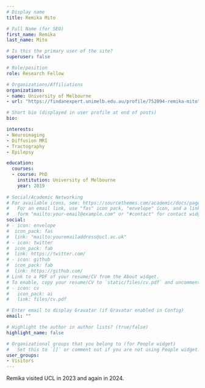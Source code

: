 ```yaml
---
# Display name
title: Remika Mito

# Full Name (for SEO)
first_name: Remika
last_name: Mito

# Is this the primary user of the site?
superuser: false

# Role/position
role: Research Fellow

# Organizations/Affiliations
organizations:
- name: University of Melbourne
- url: "https://findanexpert.unimelb.edu.au/profile/752094-remika-mito"

# Short bio (displayed in user profile at end of posts)
bio: 

interests:
- Neuroimaging
- Diffusion MRI
- Tractography
- Epilepsy

education:
  courses:
  - course: PhD
    institution: University of Melbourne
    year: 2019
  
# Social/Academic Networking
# For available icons, see: https://sourcethemes.com/academic/docs/page-builder/#icons
#   For an email link, use "fas" icon pack, "envelope" icon, and a link in the
#   form "mailto:your-email@example.com" or "#contact" for contact widget.
social:
# - icon: envelope
#  icon_pack: fas
#  link: "mailto:youremailaddress@ucl.ac.uk"
# - icon: twitter
#  icon_pack: fab
#  link: https://twitter.com/
# - icon: github
#  icon_pack: fab
#  link: https://github.com/
# Link to a PDF of your resume/CV from the About widget.
# To enable, copy your resume/CV to `static/files/cv.pdf` and uncomment the lines below.
# - icon: cv
#   icon_pack: ai
#   link: files/cv.pdf

# Enter email to display Gravatar (if Gravatar enabled in Config)
email: ""

# Highlight the author in author lists? (true/false)
highlight_name: false

# Organizational groups that you belong to (for People widget)
#   Set this to `[]` or comment out if you are not using People widget.
user_groups:
- Visitors
---
```


Remika visited UCL in 2023 and again in 2024.
